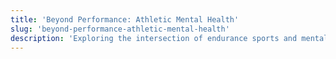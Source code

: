 ```yaml
---
title: 'Beyond Performance: Athletic Mental Health'
slug: 'beyond-performance-athletic-mental-health'
description: 'Exploring the intersection of endurance sports and mental wellness - from structured self-care to community building and personal growth through athletic pursuits.'
---
```


